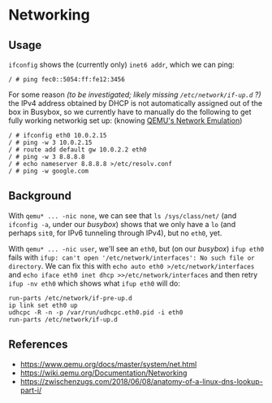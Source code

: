 # Networking

## Usage

`ifconfig` shows the (currently only) `inet6 addr`, which we can ping:

    / # ping fec0::5054:ff:fe12:3456

For some reason _(to be investigated; likely missing `/etc/network/if-up.d` ?)_
the IPv4 address obtained by DHCP is not automatically assigned out of the box in Busybox,
so we currently have to manually do the following to get fully working networkig set up:
(knowing [QEMU's Network Emulation](https://www.qemu.org/docs/master/system/net.html))

    / # ifconfig eth0 10.0.2.15
    / # ping -w 3 10.0.2.15
    / # route add default gw 10.0.2.2 eth0
    / # ping -w 3 8.8.8.8
    / # echo nameserver 8.8.8.8 >/etc/resolv.conf
    / # ping -w google.com


## Background

With `qemu* ... -nic none`, we can see that `ls /sys/class/net/`
(and `ifconfig -a`, under our _busybox_) shows that we only have a `lo`
(and perhaps `sit0`, for IPv6 tunneling through IPv4), but no `eth0`, yet.

With `qemu* ... -nic user`, we'll see an `eth0`, but (on our _busybox_)
`ifup eth0` fails with `ifup: can't open '/etc/network/interfaces': No such file or directory`.
We can fix this with `echo auto eth0 >/etc/network/interfaces` and `echo iface eth0 inet dhcp >>/etc/network/interfaces` and then retry `ifup -nv eth0` which shows what `ifup eth0` will do:

    run-parts /etc/network/if-pre-up.d
    ip link set eth0 up
    udhcpc -R -n -p /var/run/udhcpc.eth0.pid -i eth0
    run-parts /etc/network/if-up.d


## References

* https://www.qemu.org/docs/master/system/net.html
* https://wiki.qemu.org/Documentation/Networking
* https://zwischenzugs.com/2018/06/08/anatomy-of-a-linux-dns-lookup-part-i/
